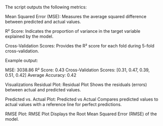 The script outputs the following metrics:

Mean Squared Error (MSE): Measures the average squared difference between predicted and actual values.

R² Score: Indicates the proportion of variance in the target variable explained by the model.

Cross-Validation Scores: Provides the R² score for each fold during 5-fold cross-validation.


Example output:

MSE: 3038.86
R² Score: 0.43
Cross-Validation Scores: [0.31, 0.47, 0.39, 0.51, 0.42]
Average Accuracy: 0.42


Visualizations
Residual Plot:
Residual Plot
Shows the residuals (errors) between actual and predicted values.

Predicted vs. Actual Plot:
Predicted vs Actual
Compares predicted values to actual values with a reference line for perfect predictions.

RMSE Plot:
RMSE Plot
Displays the Root Mean Squared Error (RMSE) of the model.
